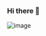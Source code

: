 ### Hi there 👋

![image](https://user-images.githubusercontent.com/43882924/132252944-4095e1e8-4429-4240-9b2e-052233e6c21a.png)
